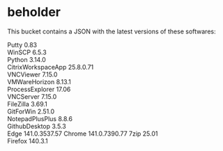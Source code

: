 # beholder
This bucket contains a JSON with the latest versions of these softwares:

Putty              0.83         
WinSCP             6.5.3        
Python             3.14.0       
CitrixWorkspaceApp 25.8.0.71    
VNCViewer          7.15.0       
VMWareHorizon      8.13.1       
ProcessExplorer    17.06        
VNCServer          7.15.0       
FileZilla          3.69.1       
GitForWin          2.51.0       
NotepadPlusPlus    8.8.6        
GithubDesktop      3.5.3        
Edge               141.0.3537.57
Chrome             141.0.7390.77
7zip               25.01        
Firefox            140.3.1        



